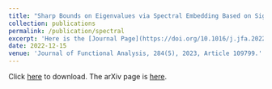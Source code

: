 ```yaml
---
title: "Sharp Bounds on Eigenvalues via Spectral Embedding Based on Signless Laplacians"
collection: publications
permalink: /publication/spectral
excerpt: 'Here is the [Journal Page](https://doi.org/10.1016/j.jfa.2022.109799).'
date: 2022-12-15
venue: 'Journal of Functional Analysis, 284(5), 2023, Article 109799.'
---
```


Click [here](http://zf-wei.github.io/files/Spectral.pdf) to download. The arXiv page is [here](https://arxiv.org/abs/2111.08777).
